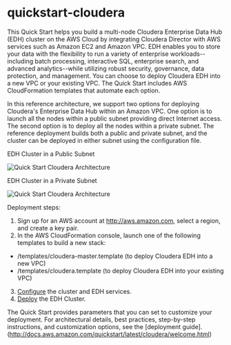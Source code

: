 # quickstart-cloudera

This Quick Start helps you build a multi-node Cloudera Enterprise Data Hub (EDH) cluster on the AWS Cloud by integrating Cloudera Director with AWS services such as Amazon EC2 and Amazon VPC. EDH enables you to store your data with the flexibility to run a variety of enterprise workloads--including batch processing, interactive SQL, enterprise search, and advanced analytics--while utilizing robust security, governance, data protection, and management. You can choose to deploy Cloudera EDH into a new VPC or your existing VPC. The Quick Start includes AWS CloudFormation templates that automate each option. 

In this reference architecture, we support two options for deploying Cloudera's Enterprise Data Hub within an Amazon VPC. One option is to launch all the nodes within a public subnet providing direct Internet access. The second option is to deploy all the nodes within a private subnet. The reference deployment builds both a public and private subnet, and the cluster can be deployed in either subnet using the configuration file.

EDH Cluster in a Public Subnet

![Quick Start Cloudera Architecture](https://docs.aws.amazon.com/quickstart/latest/cloudera/images/cloudera-public-subnet.png )

EDH Cluster in a Private Subnet

![Quick Start Cloudera Architecture](https://docs.aws.amazon.com/quickstart/latest/cloudera/images/cloudera-private-subnet.png )

Deployment steps:

1. Sign up for an AWS account at http://aws.amazon.com, select a region, and create a key pair.
2. In the AWS CloudFormation console, launch one of the following templates to build a new stack:
  * /templates/cloudera-master.template (to deploy Cloudera EDH into a new VPC)
  * /templates/cloudera.template (to deploy Cloudera EDH into your existing VPC)
3. [Configure](http://docs.aws.amazon.com/quickstart/latest/cloudera/step3.html) the cluster and EDH services.
4. [Deploy](http://docs.aws.amazon.com/quickstart/latest/cloudera/step4.html) the EDH Cluster.

The Quick Start provides parameters that you can set to customize your deployment. For architectural details, best practices, step-by-step instructions, and customization options, see the [deployment guide].(http://docs.aws.amazon.com/quickstart/latest/cloudera/welcome.html)
